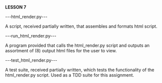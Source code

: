******LESSON 7******

---html_render.py---

A script, received partially written, that assembles and formats html script.


---run_html_render.py---

A program provided that calls the html_render.py script and outputs an assortment of (8) output html files for the user to view.

---test_html_render.py---

A test suite, received partially written, which tests the functionality of the html_render.py script.  Used as a TDD suite for this assignment.
